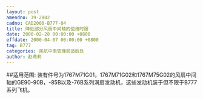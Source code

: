 ```yaml
---
layout: post
amendno: 39-2802
cadno: CAD2000-B777-04
title: 降低部分风扇中间轴的使用时限
date: 2000-02-28 00:00:00 +0800
effdate: 2000-04-07 00:00:00 +0800
tag: B777
categories: 民航中南管理局适航处
author: 赵燕莉
---
```


##适用范围:
装有件号为1767M71G01，1767M71G02和1767M75G02的风扇中间轴的GE90-90B，-85B以及-76B系列涡扇发动机，这些发动机装于但不限于B777系列飞机。

